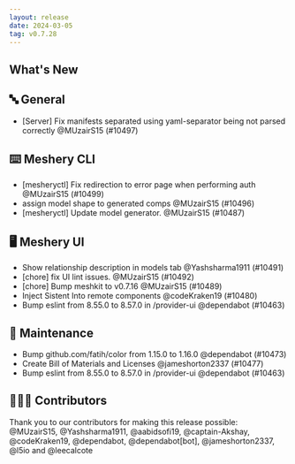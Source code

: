 ```yaml
---
layout: release
date: 2024-03-05
tag: v0.7.28
---
```


## What's New

## 🔤 General

- [Server] Fix manifests separated using yaml-separator being not parsed correctly @MUzairS15 (#10497)

## ⌨️ Meshery CLI

- [mesheryctl] Fix redirection to error page when performing auth @MUzairS15 (#10499)
- assign model shape to generated comps @MUzairS15 (#10496)
- [mesheryctl] Update model generator. @MUzairS15 (#10487)

## 🖥 Meshery UI

- Show relationship description in models tab @Yashsharma1911 (#10491)
- [chore] fix UI lint issues. @MUzairS15 (#10492)
- [chore] Bump meshkit to v0.7.16 @MUzairS15 (#10489)
- Inject Sistent Into remote components @codeKraken19 (#10480)
- Bump eslint from 8.55.0 to 8.57.0 in /provider-ui @dependabot (#10463)

## 🧰 Maintenance

- Bump github.com/fatih/color from 1.15.0 to 1.16.0 @dependabot (#10473)
- Create Bill of Materials and Licenses @jameshorton2337 (#10477)
- Bump eslint from 8.55.0 to 8.57.0 in /provider-ui @dependabot (#10463)

## 👨🏽‍💻 Contributors

Thank you to our contributors for making this release possible:
@MUzairS15, @Yashsharma1911, @aabidsofi19, @captain-Akshay, @codeKraken19, @dependabot, @dependabot[bot], @jameshorton2337, @l5io and @leecalcote
